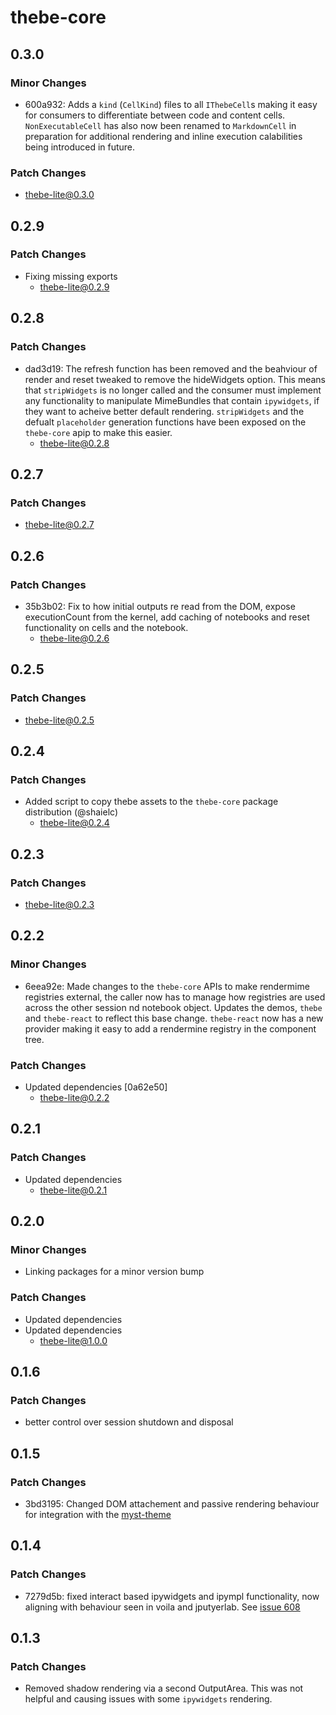 # thebe-core

## 0.3.0

### Minor Changes

- 600a932: Adds a `kind` (`CellKind`) files to all `IThebeCell`s making it easy for consumers to differentiate between code and content cells. `NonExecutableCell` has also now been renamed to `MarkdownCell` in preparation for additional rendering and inline execution calabilities being introduced in future.

### Patch Changes

- thebe-lite@0.3.0

## 0.2.9

### Patch Changes

- Fixing missing exports
  - thebe-lite@0.2.9

## 0.2.8

### Patch Changes

- dad3d19: The refresh function has been removed and the beahviour of render and reset tweaked to remove the hideWidgets option. This means that `stripWidgets` is no longer called and the consumer must implement any functionality to manipulate MimeBundles that contain `ipywidgets`, if they want to acheive better default rendering. `stripWidgets` and the defualt `placeholder` generation functions have been exposed on the `thebe-core` apip to make this easier.
  - thebe-lite@0.2.8

## 0.2.7

### Patch Changes

- thebe-lite@0.2.7

## 0.2.6

### Patch Changes

- 35b3b02: Fix to how initial outputs re read from the DOM, expose executionCount from the kernel, add caching of notebooks and reset functionality on cells and the notebook.
  - thebe-lite@0.2.6

## 0.2.5

### Patch Changes

- thebe-lite@0.2.5

## 0.2.4

### Patch Changes

- Added script to copy thebe assets to the `thebe-core` package distribution (@shaielc)
  - thebe-lite@0.2.4

## 0.2.3

### Patch Changes

- thebe-lite@0.2.3

## 0.2.2

### Minor Changes

- 6eea92e: Made changes to the `thebe-core` APIs to make rendermime registries external, the caller now has to manage how registries are used across the other session nd notebook object. Updates the demos, `thebe` and `thebe-react` to reflect this base change. `thebe-react` now has a new provider making it easy to add a rendermine registry in the component tree.

### Patch Changes

- Updated dependencies [0a62e50]
  - thebe-lite@0.2.2

## 0.2.1

### Patch Changes

- Updated dependencies
  - thebe-lite@0.2.1

## 0.2.0

### Minor Changes

- Linking packages for a minor version bump

### Patch Changes

- Updated dependencies
- Updated dependencies
  - thebe-lite@1.0.0

## 0.1.6

### Patch Changes

- better control over session shutdown and disposal

## 0.1.5

### Patch Changes

- 3bd3195: Changed DOM attachement and passive rendering behaviour for integration with the [myst-theme](https://github.com/executablebooks/myst-theme/pull/21)

## 0.1.4

### Patch Changes

- 7279d5b: fixed interact based ipywidgets and ipympl functionality, now aligning with behaviour seen in voila and jputyerlab. See [issue 608](https://github.com/executablebooks/thebe/issues/608)

## 0.1.3

### Patch Changes

- Removed shadow rendering via a second OutputArea. This was not helpful and causing issues with some `ipywidgets` rendering.
